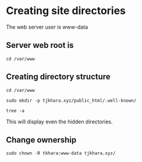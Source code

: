 # Creating site directories

The web server user is www-data

## Server web root is

    cd /var/www
    
## Creating directory structure

    cd /var/www

    sudo mkdir -p tjkhara.xyz/public_html/.well-known/

    tree -a

This will display even the hidden directories.

## Change ownership

    sudo chown -R tkhara:www-data tjkhara.xyz/